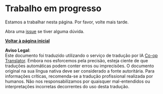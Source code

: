 <!--
CO_OP_TRANSLATOR_METADATA:
{
  "original_hash": "ea9f0804bd62f46d9808e953ec7fc459",
  "translation_date": "2025-08-24T11:55:59+00:00",
  "source_file": "_404.md",
  "language_code": "pt"
}
-->
# Trabalho em progresso

Estamos a trabalhar nesta página. Por favor, volte mais tarde.

Abra uma [issue](https://github.com/microsoft/Web-Dev-For-Beginners/issues/new/choose) se tiver alguma dúvida.

**[Voltar à página inicial](../../../../../../..)**

**Aviso Legal**:  
Este documento foi traduzido utilizando o serviço de tradução por IA [Co-op Translator](https://github.com/Azure/co-op-translator). Embora nos esforcemos pela precisão, esteja ciente de que traduções automáticas podem conter erros ou imprecisões. O documento original na sua língua nativa deve ser considerado a fonte autoritária. Para informações críticas, recomenda-se a tradução profissional realizada por humanos. Não nos responsabilizamos por quaisquer mal-entendidos ou interpretações incorretas decorrentes do uso desta tradução.